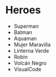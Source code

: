 # Heroes

* Superman
* Batman
* Aquaman
* Mujer Maravilla
* Linterna Verde
* Robin
* Volcán Negro
* VisualCode
